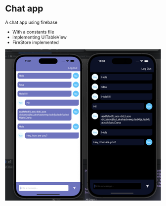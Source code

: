 # Chat app

A chat app using firebase
- With a constants file
- implementing UITableView
- FireStore implemented

![app image](Documentation/app.png)
